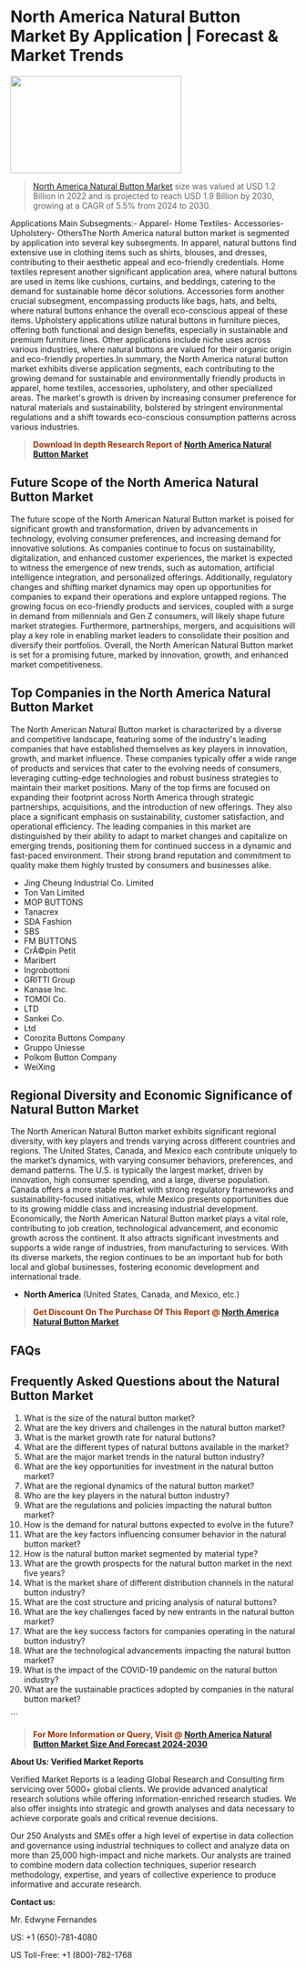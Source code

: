 <p><h1>North America Natural Button Market By Application | Forecast & Market Trends</h1><p><img class="aligncenter size-medium wp-image-105565" src="https://ffe5etoiles.com/wp-content/uploads/2025/01/MST7-300x171.png" alt="" width="300" height="171" /></p><blockquote><p><a href="https://www.verifiedmarketreports.com/download-sample/?rid=404352&utm_source=Github-NA&utm_medium=361" target="_blank">North America Natural Button Market</a> size was valued at USD 1.2 Billion in 2022 and is projected to reach USD 1.9 Billion by 2030, growing at a CAGR of 5.5% from 2024 to 2030.</p></blockquote>Applications Main Subsegments:- Apparel- Home Textiles- Accessories- Upholstery- OthersThe North America natural button market is segmented by application into several key subsegments. In apparel, natural buttons find extensive use in clothing items such as shirts, blouses, and dresses, contributing to their aesthetic appeal and eco-friendly credentials. Home textiles represent another significant application area, where natural buttons are used in items like cushions, curtains, and beddings, catering to the demand for sustainable home décor solutions. Accessories form another crucial subsegment, encompassing products like bags, hats, and belts, where natural buttons enhance the overall eco-conscious appeal of these items. Upholstery applications utilize natural buttons in furniture pieces, offering both functional and design benefits, especially in sustainable and premium furniture lines. Other applications include niche uses across various industries, where natural buttons are valued for their organic origin and eco-friendly properties.In summary, the North America natural button market exhibits diverse application segments, each contributing to the growing demand for sustainable and environmentally friendly products in apparel, home textiles, accessories, upholstery, and other specialized areas. The market's growth is driven by increasing consumer preference for natural materials and sustainability, bolstered by stringent environmental regulations and a shift towards eco-conscious consumption patterns across various industries.</p><blockquote><p><span style="color: #993300;"><strong>Download In depth Research Report of <a href="https://www.verifiedmarketreports.com/download-sample/?rid=404352&utm_source=Github-NA&utm_medium=361">North America Natural Button Market</a></strong></span></p></blockquote><h2>Future Scope of the North America Natural Button Market</h2><p>The future scope of the North American Natural Button market is poised for significant growth and transformation, driven by advancements in technology, evolving consumer preferences, and increasing demand for innovative solutions. As companies continue to focus on sustainability, digitalization, and enhanced customer experiences, the market is expected to witness the emergence of new trends, such as automation, artificial intelligence integration, and personalized offerings. Additionally, regulatory changes and shifting market dynamics may open up opportunities for companies to expand their operations and explore untapped regions. The growing focus on eco-friendly products and services, coupled with a surge in demand from millennials and Gen Z consumers, will likely shape future market strategies. Furthermore, partnerships, mergers, and acquisitions will play a key role in enabling market leaders to consolidate their position and diversify their portfolios. Overall, the North American Natural Button market is set for a promising future, marked by innovation, growth, and enhanced market competitiveness.</p><h2>Top Companies in the North America Natural Button Market</h2><p>The North American Natural Button market is characterized by a diverse and competitive landscape, featuring some of the industry's leading companies that have established themselves as key players in innovation, growth, and market influence. These companies typically offer a wide range of products and services that cater to the evolving needs of consumers, leveraging cutting-edge technologies and robust business strategies to maintain their market positions. Many of the top firms are focused on expanding their footprint across North America through strategic partnerships, acquisitions, and the introduction of new offerings. They also place a significant emphasis on sustainability, customer satisfaction, and operational efficiency. The leading companies in this market are distinguished by their ability to adapt to market changes and capitalize on emerging trends, positioning them for continued success in a dynamic and fast-paced environment. Their strong brand reputation and commitment to quality make them highly trusted by consumers and businesses alike.</p><p><ul><li>Jing Cheung Industrial Co. Limited </li><li> Ton Van Limited </li><li> MOP BUTTONS </li><li> Tanacrex </li><li> SDA Fashion </li><li> SBS </li><li> FM BUTTONS </li><li> CrÃ©pin Petit </li><li> Maribert </li><li> Ingrobottoni </li><li> GRITTI Group </li><li> Kanase Inc. </li><li> TOMOI Co. </li><li> LTD </li><li> Sankei Co. </li><li> Ltd </li><li> Corozita Buttons Company </li><li> Gruppo Uniesse </li><li> Polkom Button Company </li><li> WeiXing</li></ul></p><h2>Regional Diversity and Economic Significance of Natural Button Market</h2><p>The North American Natural Button market exhibits significant regional diversity, with key players and trends varying across different countries and regions. The United States, Canada, and Mexico each contribute uniquely to the market’s dynamics, with varying consumer behaviors, preferences, and demand patterns. The U.S. is typically the largest market, driven by innovation, high consumer spending, and a large, diverse population. Canada offers a more stable market with strong regulatory frameworks and sustainability-focused initiatives, while Mexico presents opportunities due to its growing middle class and increasing industrial development. Economically, the North American Natural Button market plays a vital role, contributing to job creation, technological advancement, and economic growth across the continent. It also attracts significant investments and supports a wide range of industries, from manufacturing to services. With its diverse markets, the region continues to be an important hub for both local and global businesses, fostering economic development and international trade.</p><ul> <li><strong>North America</strong> (United States, Canada, and Mexico, etc.)</li></ul><blockquote><p><span style="color: #993300;"><strong>Get Discount On The Purchase Of This Report @ <a href="https://www.verifiedmarketreports.com/ask-for-discount/?rid=404352&utm_source=Github-NA&utm_medium=361">North America Natural Button Market</a></strong></span></p></blockquote><h2>FAQs</h2><p> <h2>Frequently Asked Questions about the Natural Button Market</h1> <ol> <li>What is the size of the natural button market?</div><div></li> <li>What are the key drivers and challenges in the natural button market?</div><div></li> <li>What is the market growth rate for natural buttons?</div><div></li> <li>What are the different types of natural buttons available in the market?</div><div></li> <li>What are the major market trends in the natural button industry?</div><div></li> <li>What are the key opportunities for investment in the natural button market?</div><div></li> <li>What are the regional dynamics of the natural button market?</div><div></li> <li>Who are the key players in the natural button industry?</div><div></li> <li>What are the regulations and policies impacting the natural button market?</div><div></li> <li>How is the demand for natural buttons expected to evolve in the future?</div><div></li> <li>What are the key factors influencing consumer behavior in the natural button market?</div><div></li> <li>How is the natural button market segmented by material type?</div><div></li> <li>What are the growth prospects for the natural button market in the next five years?</div><div></li> <li>What is the market share of different distribution channels in the natural button industry?</div><div></li> <li>What are the cost structure and pricing analysis of natural buttons?</div><div></li> <li>What are the key challenges faced by new entrants in the natural button market?</div><div></li> <li>What are the key success factors for companies operating in the natural button industry?</div><div></li> <li>What are the technological advancements impacting the natural button market?</div><div></li> <li>What is the impact of the COVID-19 pandemic on the natural button industry?</div><div></li> <li>What are the sustainable practices adopted by companies in the natural button market?</div><div></li> </ol></body></html>```</p><blockquote><p><span style="color: #993300;"><strong>For More Information or Query, Visit @ <a href="https://www.verifiedmarketreports.com/product/natural-button-market/">North America Natural Button Market Size And Forecast 2024-2030</a></strong></span></p></blockquote><p><strong>About Us: Verified Market Reports</strong></p><p>Verified Market Reports is a leading Global Research and Consulting firm servicing over 5000+ global clients. We provide advanced analytical research solutions while offering information-enriched research studies. We also offer insights into strategic and growth analyses and data necessary to achieve corporate goals and critical revenue decisions.</p><p>Our 250 Analysts and SMEs offer a high level of expertise in data collection and governance using industrial techniques to collect and analyze data on more than 25,000 high-impact and niche markets. Our analysts are trained to combine modern data collection techniques, superior research methodology, expertise, and years of collective experience to produce informative and accurate research.</p><p><strong>Contact us:</strong></p><p>Mr. Edwyne Fernandes</p><p>US: +1 (650)-781-4080</p><p>US Toll-Free: +1 (800)-782-1768</p>
